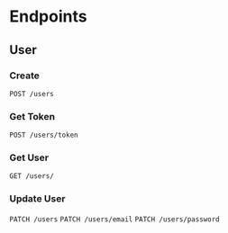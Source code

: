 # Endpoints

## User

### Create

`POST /users`

### Get Token

`POST /users/token`

### Get User

`GET /users/`

### Update User

`PATCH /users`
`PATCH /users/email`
`PATCH /users/password`